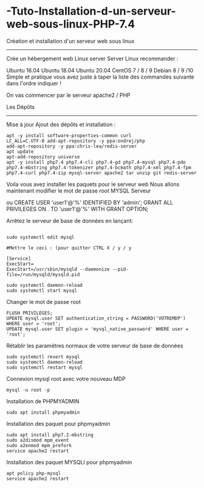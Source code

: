# -Tuto-Installation-d-un-serveur-web-sous-linux-PHP-7.4
Création et installation d'un serveur web sous linux

-----------------------------------------------------------------------------------------

Crée un hébergement web Linux server
Server Linux recommander :

Ubuntu 16.04
Ubuntu 18.04
Ubuntu 20.04
CentOS 7 / 8 / 9
Debian 8 / 9 /10
 Simple et pratique vous avez juste à taper la liste des commandes suivante dans l'ordre indiquer !

On vas commencer par le serveur apache2 / PHP

Les Dépôts

-----
Mise à jour
Ajout des dépôts
et installation :


```apt update && upgrade
apt -y install software-properties-common curl
LC_ALL=C.UTF-8 add-apt-repository -y ppa:ondrej/php
add-apt-repository -y ppa:chris-lea/redis-server
apt update
apt-add-repository universe
apt -y install php7.4 php7.4-cli php7.4-gd php7.4-mysql php7.4-pdo php7.4-mbstring php7.4-tokenizer php7.4-bcmath php7.4-xml php7.4-fpm php7.4-curl php7.4-zip mysql-server apache2 tar unzip git redis-server 

```

Voila vous avez installer les paquets pour le serveur web
Nous allons maintenant modifier le mot de passe root MYSQL Serveur

ou CREATE USER 'user1'@'%' IDENTIFIED BY 'admin';
GRANT ALL PRIVILEGES ON *.* TO 'user1'@'%' WITH GRANT OPTION;



Arrêtez le serveur de base de données en lançant:

```sudo systemctl stop

sudo systemctl edit mysql

#Mettre le ceci : (pour quitter CTRL X / y / y

[Service]
ExecStart=
ExecStart=/usr/sbin/mysqld --daemonize --pid-file=/run/mysqld/mysqld.pid

sudo systemctl daemon-reload
sudo systemctl start mysql
```
Changer le mot de passe root
```sudo mysql -u root
FLUSH PRIVILEGES;
UPDATE mysql.user SET authentication_string = PASSWORD('VOTREMDP') WHERE user = 'root';
UPDATE mysql.user SET plugin = 'mysql_native_password' WHERE user = 'root';
```
Rétablir les paramètres normaux de votre serveur de base de données
```sudo systemctl unset-environment MYSQLD_OPTS
sudo systemctl revert mysql
sudo systemctl daemon-reload
sudo systemctl restart mysql
```
Connexion mysql root avec votre nouveau MDP
```
mysql -u root -p
```
Installation de PHPMYADMIN

```
sudo apt install phpmyadmin
```
Installation des paquet pour phpmyadmin

```sudo apt install php libapache2-mod-php
sudo apt install php7.2-mbstring
sudo a2dismod mpm_event
sudo a2enmod mpm_prefork
service apache2 restart
```
Installation des paquet MYSQLI pour phpmyadmin

```apt install php-mysql
apt policy php-mysql
service apache2 restart
```
